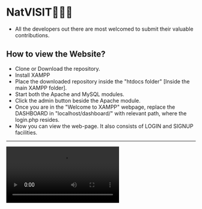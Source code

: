 # NatVISIT🌴🌳🌴
* All the developers out there are most welcomed to submit their valuable contributions.
## How to view the Website?
* Clone or Download the repository.
* Install XAMPP
* Place the downloaded repository inside the "htdocs folder" [Inside the main XAMPP folder].
* Start both the Apache and MySQL modules.
* Click the admin button beside the Apache module.
* Once you are in the "Welcome to XAMPP" webpage, replace the DASHBOARD in "localhost/dashboard/" with relevant path, where the login.php resides.
* Now you can view the web-page. It also consists of LOGIN and SIGNUP facilities.
------------------------------------------------------------------------------------------------
![Demo](https://github.com/SP-2605/NatVISIT/blob/master/Website-Demo/2019-12-08%2002-29-46.mkv)
